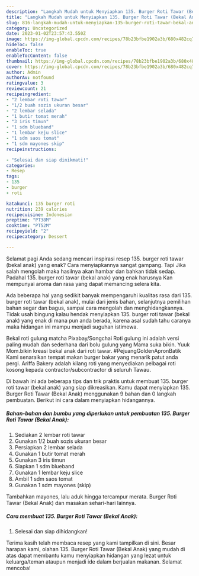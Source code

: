 ```yaml
---
description: "Langkah Mudah untuk Menyiapkan 135. Burger Roti Tawar (Bekal Anak) yang Lezat"
title: "Langkah Mudah untuk Menyiapkan 135. Burger Roti Tawar (Bekal Anak) yang Lezat"
slug: 816-langkah-mudah-untuk-menyiapkan-135-burger-roti-tawar-bekal-anak-yang-lezat
category: Uncategorized
date: 2023-01-02T23:57:43.550Z
image: https://img-global.cpcdn.com/recipes/78b23bfbe1902a3b/680x482cq70/135-burger-roti-tawar-bekal-anak-foto-resep-utama.jpg
hideToc: false
enableToc: true
enableTocContent: false
thumbnail: https://img-global.cpcdn.com/recipes/78b23bfbe1902a3b/680x482cq70/135-burger-roti-tawar-bekal-anak-foto-resep-utama.jpg
cover: https://img-global.cpcdn.com/recipes/78b23bfbe1902a3b/680x482cq70/135-burger-roti-tawar-bekal-anak-foto-resep-utama.jpg
author: Admin
authorAv: notfound
ratingvalue: 3
reviewcount: 21
recipeingredient:
- "2 lembar roti tawar"
- "1/2 buah sozis ukuran besar"
- "2 lembar selada"
- "1 butir tomat merah"
- "3 iris timun"
- "1 sdm blueband"
- "1 lembar keju slice"
- "1 sdm saos tomat"
- "1 sdm mayones skip"
recipeinstructions:

- "Selesai dan siap dinikmati!"
categories:
- Resep
tags:
- 135
- burger
- roti

katakunci: 135 burger roti 
nutrition: 239 calories
recipecuisine: Indonesian
preptime: "PT38M"
cooktime: "PT52M"
recipeyield: "2"
recipecategory: Dessert

---
```



Selamat pagi Anda sedang mencari inspirasi resep 135. burger roti tawar (bekal anak) yang enak? Cara menyiapkannya sangat gampang. Tapi Jika salah mengolah maka hasilnya akan hambar dan bahkan tidak sedap. Padahal 135. burger roti tawar (bekal anak) yang enak harusnya Kan mempunyai aroma dan rasa yang dapat memancing selera kita.


Ada beberapa hal yang sedikit banyak mempengaruhi kualitas rasa dari 135. burger roti tawar (bekal anak), mulai dari jenis bahan, selanjutnya pemilihan bahan segar dan bagus, sampai cara mengolah dan menghidangkannya. Tidak usah bingung kalau hendak menyiapkan 135. burger roti tawar (bekal anak) yang enak di mana pun anda berada, karena asal sudah tahu caranya maka hidangan ini mampu menjadi suguhan istimewa.

Bekal roti gulung matcha Pixabay/Songchai Roti gulung ini adalah versi paling mudah dan sederhana dari bolu gulung yang Mama suka bikin. Yuuk Mom.bikin kreasi bekal anak dari roti tawar. #PejuangGoldenApronBatik Kami senaraikan tempat makan burger bakar yang menarik patut anda pergi. Ariffa Bakery adalah kilang roti yang menyediakan pelbagai roti kosong kepada contractor/subcontractor di seluruh Tawau.


Di bawah ini ada beberapa tips dan trik praktis untuk membuat 135. burger roti tawar (bekal anak) yang siap dikreasikan. Kamu dapat menyiapkan 135. Burger Roti Tawar (Bekal Anak) menggunakan 9 bahan dan 0 langkah pembuatan. Berikut ini cara dalam menyiapkan hidangannya.

<!--inarticleads1-->

##### Bahan-bahan dan bumbu yang diperlukan untuk pembuatan 135. Burger Roti Tawar (Bekal Anak):

1. Sediakan 2 lembar roti tawar
1. Gunakan 1/2 buah sozis ukuran besar
1. Persiapkan 2 lembar selada
1. Gunakan 1 butir tomat merah
1. Gunakan 3 iris timun
1. Siapkan 1 sdm blueband
1. Gunakan 1 lembar keju slice
1. Ambil 1 sdm saos tomat
1. Gunakan 1 sdm mayones (skip)


Tambahkan mayones, lalu aduk hingga tercampur merata. Burger Roti Tawar (Bekal Anak) dan masakan sehari-hari lainnya. 

<!--inarticleads2-->

##### Cara membuat 135. Burger Roti Tawar (Bekal Anak):


1. Selesai dan siap dihidangkan!



Terima kasih telah membaca resep yang kami tampilkan di sini. Besar harapan kami, olahan 135. Burger Roti Tawar (Bekal Anak) yang mudah di atas dapat membantu kamu menyiapkan hidangan yang lezat untuk keluarga/teman ataupun menjadi ide dalam berjualan makanan. Selamat mencoba!
